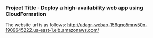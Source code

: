 ### Project Title - Deploy a high-availability web app using CloudFormation
The website url is as follows: http://udagr-webap-156qno5mrw50n-1909645222.us-east-1.elb.amazonaws.com/
